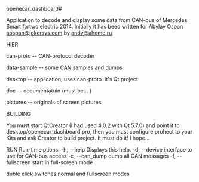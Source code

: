 openecar_dashboard#

Application to decode and display some data from CAN-bus of Mercedes Smart fortwo electric 2014. Initially it has beed written for Abylay Ospan <aospan@jokersys.com> by andy@ahome.ru

HIER

can-proto    -- CAN-protocol decoder  

data-sample  -- some CAN samples and dumps 

desktop      -- application, uses can-proto. It's Qt project

doc          -- documentatuin (must be... )

pictures     -- originals of screen pictures

BUILDING

You must start QtCreator (I had used 4.0.2 with Qt 5.7.0) and point it to desktop/openecar_dashboard.pro, then you must configure prohect to your Kits and ask Creator to build project. It must do it! I hope...

RUN
Run-time ptions:
  -h, --help                Displays this help.
  -d, --device <interface>  interface to use for CAN-bus access
  -c, --can_dump            dump all CAN messages
  -f, --fullscreen          start in full-screen mode

duble click switches normal and fullscreen modes
